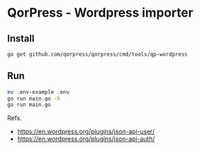 # QorPress - Wordpress importer

## Install
```bash
go get github.com/qorpress/qorpress/cmd/tools/qp-wordpress
```

## Run
```bash
mv .env-example .env
go run main.go -h
go run main.go
```

Refs.
- https://en.wordpress.org/plugins/json-api-user/
- https://en.wordpress.org/plugins/json-api-auth/